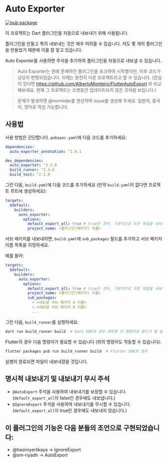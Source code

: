 
# Auto Exporter

[![pub package](https://img.shields.io/pub/v/auto_exporter.svg)](https://pub.dev/packages/auto_exporter)

이 프로젝트는 Dart 플러그인을 자동으로 내보내기 위해 사용됩니다.

플러그인을 만들고 특히 내보내는 것은 매우 어려울 수 있습니다. 저도 몇 개의 플러그인을 만들었기 때문에 이를 잘 알고 있습니다.

Auto Exporter를 사용하면 주석을 추가하여 플러그인을 자동으로 내보낼 수 있습니다.

> Auto Exporter는 원래 존재하던 플러그인을 포크하여 시작했지만, 이후 코드가 상당히 변형되었습니다. 이제는 완전히 다른 프로젝트라고 할 수 있습니다. (관심이 있다면 https://github.com/AlbertoMonteiro/FlutterAutoExport 와 비교해보세요. 현재 그 프로젝트는 오랫동안 업데이트되지 않은 것처럼 보입니다.)

> 문제가 발생하면 @normidar를 멘션하여 issue를 생성해 주세요. 일본어, 중국어, 영어로 작성 가능합니다.

## 사용법

사용 방법은 간단합니다. `pubspec.yaml`에 다음 코드를 추가하세요:

```yaml
dependencies:
  auto_exporter_annotation: ^1.0.1

dev_dependencies:
  auto_exporter: ^3.3.0
  build_runner: ^2.4.6
  build_test: ^2.2.0
```

그런 다음, `build.yaml`에 다음 코드를 추가하세요 (만약 `build.yaml`이 없다면 프로젝트 루트에 생성하세요):

```yaml
targets:
  $default:
    builders:
      auto_exporter:
        options:
          default_export_all: true # true인 경우, 기본적으로 모든 파일을 내보냅니다; false인 경우, 특정 파일만 내보냅니다
          project_name: <플러그인(패키지) 이름>
```

서브 패키지를 내보내려면, `build.yaml`에 `sub_packages` 필드를 추가하고 서브 패키지 이름 목록을 지정하세요.

예를 들어:

```yaml
targets:
  $default:
    builders:
      auto_exporter:
        options:
          default_export_all: true # true인 경우, 기본적으로 모든 파일을 내보냅니다; false인 경우, 특정 파일만 내보냅니다
          project_name: <플러그인(패키지) 이름>
          sub_packages:
            - <내보낼 서브 패키지 A 이름>
            - <내보낼 서브 패키지 B 이름>
            ...
```

그런 다음, `build_runner`를 실행하세요:

```sh
dart run build_runner build  # Dart SDK의 경우 대부분 이 명령어로 빌드가 잘 됩니다.
```

Flutter의 경우 다음 명령어가 필요할 수 있습니다 (위의 명령어도 작동할 수 있습니다):

```sh
flutter packages pub run build_runner build  # Flutter SDK의 경우
```

실행이 완료되면 파일이 내보내졌을 것입니다.

## 명시적 내보내기 및 내보내기 무시 주석

- `@AutoExport` 주석을 사용하여 내보내기를 보장할 수 있습니다. (`default_export_all`이 false인 경우에도 내보냅니다.)
- `@IgnoreExport` 주석을 사용하여 내보내기를 무시할 수 있습니다. (`default_export_all`이 true인 경우에도 내보내지 않습니다.)

## 이 플러그인의 기능은 다음 분들의 조언으로 구현되었습니다:

- @hasimyerlikaya -> IgnoreExport
- @sm-riyadh -> AutoExport

